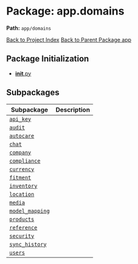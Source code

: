 # Package: app.domains

**Path:** `app/domains`

[Back to Project Index](../../../index.md)
[Back to Parent Package app](../index.md)

## Package Initialization
- [__init__.py](init.md)

## Subpackages

| Subpackage | Description |
| --- | --- |
| [`api_key`](api_key/index.md) |  |
| [`audit`](audit/index.md) |  |
| [`autocare`](autocare/index.md) |  |
| [`chat`](chat/index.md) |  |
| [`company`](company/index.md) |  |
| [`compliance`](compliance/index.md) |  |
| [`currency`](currency/index.md) |  |
| [`fitment`](fitment/index.md) |  |
| [`inventory`](inventory/index.md) |  |
| [`location`](location/index.md) |  |
| [`media`](media/index.md) |  |
| [`model_mapping`](model_mapping/index.md) |  |
| [`products`](products/index.md) |  |
| [`reference`](reference/index.md) |  |
| [`security`](security/index.md) |  |
| [`sync_history`](sync_history/index.md) |  |
| [`users`](users/index.md) |  |

